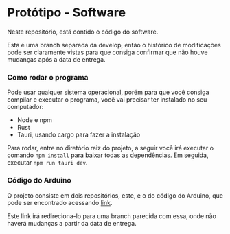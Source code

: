 # Protótipo - Software

Neste repositório, está contido o código do software.

Esta é uma branch separada da develop, então o histórico de modificações pode ser claramente vistas
para que consiga confirmar que não houve mudanças após a data de entrega.

### Como rodar o programa

Pode usar qualquer sistema operacional, porém para que
você consiga compilar e executar o programa, você vai precisar ter instalado no seu computador:

- Node e npm
- Rust
- Tauri, usando cargo para fazer a instalação

Para rodar, entre no diretório raiz do projeto, a seguir você irá
executar o comando `npm install` para baixar todas as dependências.
Em seguida, executar `npm run tauri dev`.

### Código do Arduino

O projeto consiste em dois repositórios, este, e o do código do Arduino,
que pode ser encontrado acessando [link]().

Este link irá redireciona-lo para uma branch parecida com essa, onde não
haverá mudanças a partir da data de entrega.
